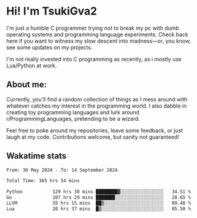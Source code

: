 # Hi! I'm TsukiGva2

I'm just a humble C programmer trying not to break my pc with dumb operating systems and programming language experiments. Check back here if you want to witness my slow descent into madness—or, you know, see some updates on my projects.

I'm not really invested into C programming as recently, as i mostly use Lua/Python at work.

## About me:

Currently, you'll find a random collection of things as I mess around with whatever catches my interest in the programming world. I also dabble in creating toy programming languages and lurk around r/ProgrammingLanguages, pretending to be a wizard.

Feel free to poke around my repositories, leave some feedback, or just laugh at my code. Contributions welcome, but sanity not guaranteed!

## Wakatime stats
<!--START_SECTION:waka-->

```txt
From: 30 May 2024 - To: 14 September 2024

Total Time: 365 hrs 54 mins

Python           129 hrs 30 mins ████████▓░░░░░░░░░░░░░░░░   34.51 %
Go               107 hrs 29 mins ███████░░░░░░░░░░░░░░░░░░   28.65 %
LLVM             35 hrs 15 mins  ██▒░░░░░░░░░░░░░░░░░░░░░░   09.40 %
Lua              20 hrs 37 mins  █▒░░░░░░░░░░░░░░░░░░░░░░░   05.50 %
```

<!--END_SECTION:waka-->
